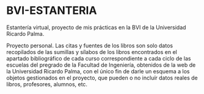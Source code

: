 # BVI-ESTANTERIA

Estantería virtual, proyecto de mis prácticas en la BVI de la Universidad Ricardo Palma.

Proyecto personal. Las citas y fuentes de los libros son solo datos recopilados de las sumillas y sílabos de los libros encontrados en el apartado bibliográfico de cada curso correspondiente a cada ciclo de las escuelas del pregrado de la Facultad de Ingeniería, obtenidos de la web de la Universidad Ricardo Palma, con el único fin de darle un esquema a los objetos gestionados en el proyecto, que pueden o no incluír datos reales de libros, profesores, alumnos, etc.
